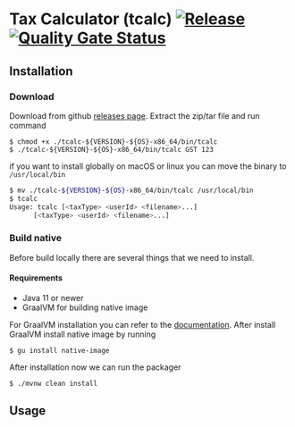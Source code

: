 # Tax Calculator (tcalc) [![Release](https://github.com/i-denipermana/tax-calculator/actions/workflows/release.yaml/badge.svg)](https://github.com/i-denipermana/tax-calculator/actions/workflows/release.yaml) [![Quality Gate Status](https://sonarcloud.io/api/project_badges/measure?project=i-denipermana_tax-calculator&metric=alert_status)](https://sonarcloud.io/summary/new_code?id=i-denipermana_tax-calculator)

## Installation

### Download

Download from github [releases page](https://github.com/i-denipermana/tax-calculator/releases). Extract the zip/tar file and run command
```shell
$ chmod +x ./tcalc-${VERSION}-${OS}-x86_64/bin/tcalc 
$ ./tcalc-${VERSION}-${OS}-x86_64/bin/tcalc GST 123 
```
if you want to install globally on macOS or linux you can move the binary to `/usr/local/bin`
```bash
$ mv ./tcalc-${VERSION}-${OS}-x86_64/bin/tcalc /usr/local/bin
$ tcalc
Usage: tcalc [<taxType> <userId> <filename>...]
      [<taxType> <userId> <filename>...]

```
### Build native
Before build locally there are several things that we need to install.
#### Requirements
- Java 11 or newer
- GraalVM for building native image

For GraalVM installation you can refer to the [documentation](https://www.graalvm.org/22.2/docs/getting-started/). After install GraalVM install native image by running 
```shell
$ gu install native-image
```

After installation now we can run the packager
```shell
$ ./mvnw clean install
```
## Usage

## 
